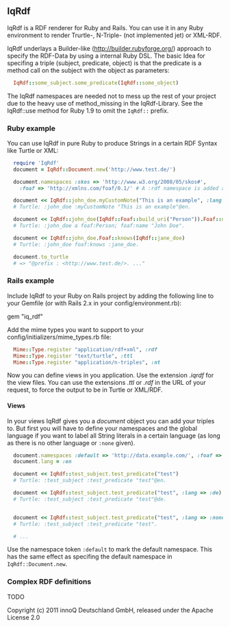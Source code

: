 ## IqRdf
IqRdf is a RDF renderer for Ruby and Rails. You can use it in any Ruby
environment to render Trurtle-, N-Triple- (not implemented jet) or XML-RDF.

IqRdf underlays a Builder-like (http://builder.rubyforge.org/) approach to specify
the RDF-Data by using a internal Ruby DSL. The basic Idea for specifing a triple
(subject, predicate, object) is that the predicate is a method call on the
subject with the object as parameters:

```ruby
  IqRdf::some_subject.some_predicate(IqRdf::some_object)
```

The IqRdf namespaces are needed not to mess up the rest of your project due to
the heavy use of method_missing in the IqRdf-Library. See the IqRdf::use method
for Ruby 1.9 to omit the `IqRdf::` prefix.

### Ruby example
You can use IqRdf in pure Ruby to produce Strings in a certain RDF Syntax like
Turtle or XML:

```ruby
  require 'IqRdf'
  document = IqRdf::Document.new('http://www.test.de/')

  document.namespaces :skos => 'http://www.w3.org/2008/05/skos#',
    :foaf => 'http://xmlns.com/foaf/0.1/' # A :rdf namespace is added automatically

  document << IqRdf::john_doe.myCustomNote("This is an example", :lang => :en) 
  # Turtle: :john_doe :myCustomNote "This is an example"@en.

  document << IqRdf::john_doe(IqRdf::Foaf::build_uri("Person")).Foaf::name("John Doe") 
  # Turtle: :john_doe a foaf:Person; foaf:name "John Doe".

  document << IqRdf::john_doe.Foaf::knows(IqRdf::jane_doe)
  # Turtle: :john_doe foaf:knows :jane_doe.

  document.to_turtle
  # => "@prefix : <http://www.test.de/>. ..."
```

### Rails example
Include IqRdf to your Ruby on Rails project by adding the following line to your
Gemfile (or with Rails 2.x in your config/environment.rb):

  gem "iq_rdf"
  
Add the mime types you want to support to your config/initializers/mime_types.rb
file:

```ruby
  Mime::Type.register "application/rdf+xml", :rdf
  Mime::Type.register "text/turtle", :ttl
  Mime::Type.register "application/n-triples", :nt
```
  
Now you can define views in you application. Use the extension *.iqrdf*
for the view files. You can use the extensions *.ttl* or
*.rdf* in the URL of your request, to force the output to be
in Turtle or XML/RDF.

#### Views
In your views IqRdf gives you a *document* object you can add your triples
to. But first you will have to define your namespaces and the global language if
you want to label all String literals in a certain language (as long as there is
no other language or `:none` given).

```ruby
  document.namespaces :default => 'http://data.example.com/', :foaf => 'http://xmlns.com/foaf/0.1/'
  document.lang = :en

  document << IqRdf::test_subject.test_predicate("test")
  # Turtle: :test_subject :test_predicate "test"@en.

  document << IqRdf::test_subject.test_predicate("test", :lang => :de)
  # Turtle: :test_subject :test_predicate "test"@de.


  document << IqRdf::test_subject.test_predicate("test", :lang => :none)
  # Turtle: :test_subject :test_predicate "test".

  # ...
```

Use the namespace token `:default` to mark the default namespace. This has the
same effect as specifing the default namespace in `IqRdf::Document.new`.

### Complex RDF definitions
TODO

Copyright (c) 2011 innoQ Deutschland GmbH, released under the Apache License 2.0
